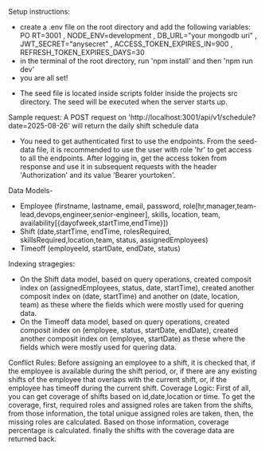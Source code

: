 Setup instructions:
- create a .env file on the root directory and add the following variables:
          PO RT=3001 
          , NODE_ENV=development
          , DB_URL="your mongodb uri"
          , JWT_SECRET="anysecret"
          , ACCESS_TOKEN_EXPIRES_IN=900 
          , REFRESH_TOKEN_EXPIRES_DAYS=30
- in the terminal of the root directory, run 'npm install' and then 'npm run dev'
- you are all set!

* The seed file is located inside scripts folder inside the projects src directory. The seed will be executed
  when the server starts up.

Sample request: A POST request on 'http://localhost:3001/api/v1/schedule?date=2025-08-26' will return the daily shift schedule data 
* You need to get authenticated first to use the endpoints. From the seed-data file, it is recommended to use the user with role 'hr'
  to get access to all the endpoints. After logging in, get the access token from response and use it in subsequent requests
  with the header 'Authorization' and its value 'Bearer yourtoken'.

Data Models-
- Employee (firstname, lastname, email, password, role[hr,manager,team-lead,devops,engineer,senior-engineer], skills, location, team, availability[{dayofweek,startTime,endTime}])
- Shift (date,startTime, endTime, rolesRequired, skillsRequired,location,team, status, assignedEmployees)
- Timeoff (employeeId, startDate, endDate, status)

Indexing stragegies:
- On the Shift data model, based on query operations, created composit index on (assignedEmployees, status, date, startTime),
  created another composit index on (date, startTime) and another on (date, location, team) as these where the fields
  which were mostly used for quering data.
- On the Timeoff data model, based on query operations, created composit index on (employee, status, startDate, endDate),
  created another composit index on (employee, startDate) as these where the fields which were mostly used for quering data.

Conflict Rules: Before assigning an employee to a shift, it is checked that, if the employee is available during the shift period,
                or, if there are any existing shifts of the employee that overlaps with the current shift, or,
                if the employee has timeoff during the current shift.
Coverage Logic: First of all, you can get coverage of shifts based on id,date,location or time. To get the coverage,
                first, required roles and assigned roles are taken from the shifts, from those information, the total unique assigned roles
                are taken, then, the missing roles are calculated. Based on those information, coverage percentage is calculated.
                finally the shifts with the coverage data are returned back.
                
